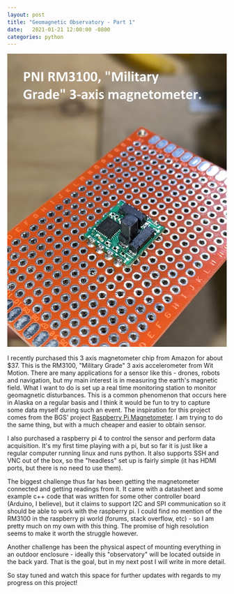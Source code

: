 ```yaml
---
layout: post
title: "Geomagnetic Observatory - Part 1" 
date:   2021-01-21 12:00:00 -0800
categories: python
---
```


![Title Image](/assets/rm3100.jpg)

I recently purchased this 3 axis magnetometer chip from Amazon for about $37. This is the RM3100, "Military Grade" 3 axis accelerometer from Wit Motion. There are many applications for a sensor like this - drones, robots and navigation, but my main interest is in measuring the earth's magnetic field. What I want to do is set up a real time monitoring station to monitor geomagnetic disturbances. This is a common phenomenon that occurs here in Alaska on a regular basis and I think it would be fun to try to capture some data myself during such an event. The inspiration for this project comes from the BGS' project [Raspberry Pi Magnetometer](http://www.geomag.bgs.ac.uk/education/raspberry_pi_magnetometer.html). I am trying to do the same thing, but with a much cheaper and easier to obtain sensor. 


I also purchased a raspberry pi 4 to control the sensor and perform data acquisition. It's my first time playing with a pi, but so far it is just like a regular computer running linux and runs python. It also supports SSH and VNC out of the box, so the "headless" set up is fairly simple (it has HDMI ports, but there is no need to use them). 

The biggest challenge thus far has been getting the magnetometer connected and getting readings from it. It came with a datasheet and some example c++ code that was written for some other controller board (Arduino, I believe), but it claims to support I2C and SPI communication so it should be able to work with the raspberry pi. I could find no mention of the RM3100 in the raspberry pi world (forums, stack overflow, etc) - so I am pretty much on my own with this thing. The promise of high resolution seems to make it worth the struggle however.

Another challenge has been the physical aspect of mounting everything in an outdoor enclosure - ideally this "observatory" will be located outside in the back yard. That is the goal, but in my next post I will write in more detail.

So stay tuned and watch this space for further updates with regards to my progress on this project!
